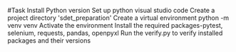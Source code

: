 
#Task 
Install Python version
Set up python visual studio code
Create a project directory 'sdet_preparation'
Create a virtual environment python -m venv venv
Activate the environment
Install the required packages-pytest, selenium, requests, pandas, openpyxl
Run the verify.py to verify installed packages and their versions

